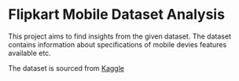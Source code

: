 # Flipkart Mobile Dataset Analysis

This project aims to find insights from the given dataset. The dataset contains information about specifications of mobile devies features available etc.

The dataset is sourced from [Kaggle](www.kaggle.com)